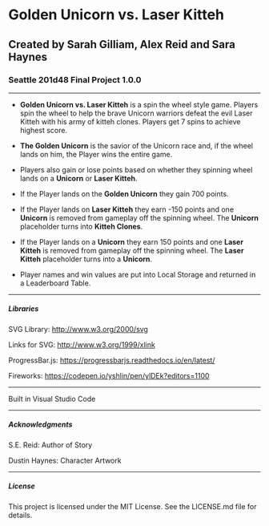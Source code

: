
# Golden Unicorn vs. Laser Kitteh

## Created by Sarah Gilliam, Alex Reid and Sara Haynes

### Seattle 201d48 Final Project 1.0.0
***
- **Golden Unicorn vs. Laser Kitteh** is a spin the wheel style game. Players spin the wheel to help the brave Unicorn warriors defeat the evil Laser Kitteh with his army of kitteh clones. Players get 7 spins to achieve highest score.

- **The Golden Unicorn** is the savior of the Unicorn race and, if the wheel lands on him, the Player wins the entire game. 

- Players also gain or lose points based on whether they spinning wheel lands on a **Unicorn** or **Laser Kitteh**. 

- If the Player lands on the **Golden Unicorn** they gain 700 points.

- If the Player lands on **Laser Kitteh** they earn -150 points and one **Unicorn** is removed from gameplay off the spinning wheel. The **Unicorn** placeholder turns into **Kitteh Clones**.

- If the Player lands on a **Unicorn** they earn 150 points and one **Laser Kitteh** is removed from gameplay off the spinning wheel. The **Laser Kitteh** placeholder turns into a **Unicorn**.

- Player names and win values are put into Local Storage and returned in a Leaderboard Table.
***

##### Libraries

SVG Library: http://www.w3.org/2000/svg 

Links for SVG: http://www.w3.org/1999/xlink

ProgressBar.js: https://progressbarjs.readthedocs.io/en/latest/

Fireworks: https://codepen.io/yshlin/pen/ylDEk?editors=1100
***
Built in Visual Studio Code
***
##### Acknowledgments

S.E. Reid: Author of Story

Dustin Haynes: Character Artwork
***
##### License
This project is licensed under the MIT License. See the LICENSE.md file for details.